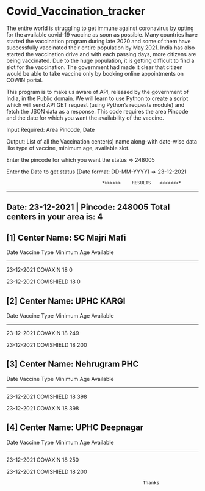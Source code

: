 # Covid_Vaccination_tracker
The entire world is struggling to get immune against coronavirus by opting for the available covid-19 vaccine as soon as possible. Many countries have started the vaccination program during late 2020 and some of them have successfully vaccinated their entire population by May 2021. India has also started the vaccination drive and with each passing days, more citizens are being vaccinated. Due to the huge population, it is getting difficult to find a slot for the vaccination. The government had made it clear that citizen would be able to take vaccine only by booking online appointments on COWIN portal.

This program is to make us aware of API, released by the government of India, in the Public domain. We will learn to use Python to create a script which will send API GET request (using Python’s requests module) and fetch the JSON data as a response. This code requires the area Pincode and the date for which you want the availability of the vaccine.


Input Required: Area Pincode, Date

Output: List of all the Vaccination center(s) name along-with date-wise data like type of vaccine, minimum age, available slot.


Enter the pincode for which you want the status => 248005

Enter the Date to get status (Date format: DD-MM-YYYY) => 23-12-2021


                                       *>>>>>>    RESULTS   <<<<<<<*
-------------------------------------------------------------------------------------           
Date: 23-12-2021 | Pincode: 248005 
Total centers in your area is: 4
------------------------------------------------------------------------------------
   

[1] Center Name: SC Majri Mafi
------------------------------------------------------------
   Date         Vaccine Type      Minimum Age      Available
  ------       -------------     ------------     ----------
 23-12-2021      COVAXIN            18               0
 
 23-12-2021     COVISHIELD          18               0

[2] Center Name: UPHC KARGI
------------------------------------------------------------
   Date      Vaccine Type    Minimum Age    Available
  ------     -------------   ------------   ----------
 23-12-2021    COVAXIN          18             249
 
 23-12-2021   COVISHIELD        18             200

[3] Center Name: Nehrugram PHC
------------------------------------------------------------
   Date      Vaccine Type    Minimum Age    Available
  ------     -------------   ------------   ----------
 23-12-2021   COVISHIELD        18             398
 
 23-12-2021    COVAXIN          18             398

[4] Center Name: UPHC Deepnagar
------------------------------------------------------------
   Date      Vaccine Type    Minimum Age    Available
  ------     -------------   ------------   ----------
 23-12-2021    COVAXIN          18             250
 
 23-12-2021   COVISHIELD        18             200


                                                      Thanks
